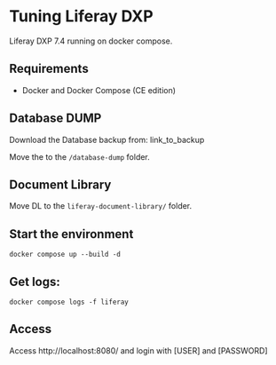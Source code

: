 # Tuning Liferay DXP

Liferay DXP 7.4 running on docker compose.

## Requirements

* Docker and Docker Compose (CE edition)

## Database DUMP

Download the Database backup from: link_to_backup

Move the to the ```/database-dump``` folder.

## Document Library

Move DL to the ```liferay-document-library/``` folder.

## Start the environment

```
docker compose up --build -d
```

## Get logs:

```
docker compose logs -f liferay
```

## Access

Access http://localhost:8080/ and login with [USER] and [PASSWORD]


